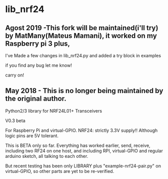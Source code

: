 lib_nrf24
=========

## Agost 2019 -This fork will be maintained(i'll try) by MatMany(Mateus Mamani), it worked on my Raspberry pi 3 plus,
I've Made a few changes in lib_nrf24.py and added a try block in examples

if you find any bug let me know!

carry on!


## May 2018 - This is no longer being maintained by the original author.


Python2/3 library for NRF24L01+ Transceivers

V0.3 beta

For Raspberry Pi and virtual-GPIO.
NRF24: strictly 3.3V supply!! Although logic pins are 5V tolerant.

This is BETA only so far.
Everything has worked earlier, send, receive, including two RF24 on one host, and including RPI, virtual-GPIO and regular arduino sketch, all talking to each other.

But recent testing has been only LIBRARY plus "example-nrf24-pair.py" on virtual-GPIO, so other parts are yet to be re-verified. 
